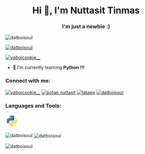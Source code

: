 <h1 align="center">Hi 👋, I'm Nuttasit Tinmas</h1>
<h3 align="center">I'm just a newbie :)</h3>

<p align="left"> <img src="https://komarev.com/ghpvc/?username=datboisoul&label=Profile%20views&color=0e75b6&style=flat" alt="datboisoul" /> </p>

<p align="left"> <a href="https://github.com/ryo-ma/github-profile-trophy"><img src="https://github-profile-trophy.vercel.app/?username=datboisoul" alt="datboisoul" /></a> </p>

<p align="left"> <a href="https://twitter.com/yaboicookie__" target="blank"><img src="https://img.shields.io/twitter/follow/yaboicookie__?logo=twitter&style=for-the-badge" alt="yaboicookie__" /></a> </p>

- 🌱 I’m currently learning **Python !!!**

<h3 align="left">Connect with me:</h3>
<p align="left">
<a href="https://twitter.com/yaboicookie__" target="blank"><img align="center" src="https://raw.githubusercontent.com/rahuldkjain/github-profile-readme-generator/master/src/images/icons/Social/twitter.svg" alt="yaboicookie__" height="30" width="40" /></a>
<a href="https://fb.com/LATAEEEX" target="blank"><img align="center" src="https://raw.githubusercontent.com/rahuldkjain/github-profile-readme-generator/master/src/images/icons/Social/facebook.svg" alt="potae nuttasit" height="30" width="40" /></a>
<a href="https://instagram.com/lataeq" target="blank"><img align="center" src="https://raw.githubusercontent.com/rahuldkjain/github-profile-readme-generator/master/src/images/icons/Social/instagram.svg" alt="lataeq" height="30" width="40" /></a>
<a href="https://www.hackerrank.com/9potae_work" target="blank"><img align="center" src="https://raw.githubusercontent.com/rahuldkjain/github-profile-readme-generator/master/src/images/icons/Social/hackerrank.svg" alt="datboisoul" height="30" width="40" /></a>
</p>

<h3 align="left">Languages and Tools:</h3>
<p align="left"> <a href="https://www.python.org" target="_blank" rel="noreferrer"> <img src="https://raw.githubusercontent.com/devicons/devicon/master/icons/python/python-original.svg" alt="python" width="40" height="40"/> </a> </p>

<p><img align="left" src="https://github-readme-stats.vercel.app/api/top-langs?username=datboisoul&show_icons=true&locale=en&layout=compact" alt="datboisoul" /></p>

<p>&nbsp;<img align="center" src="https://github-readme-stats.vercel.app/api?username=datboisoul&show_icons=true&locale=en" alt="datboisoul" /></p>

<p><img align="center" src="https://github-readme-streak-stats.herokuapp.com/?user=datboisoul&" alt="datboisoul" /></p>
